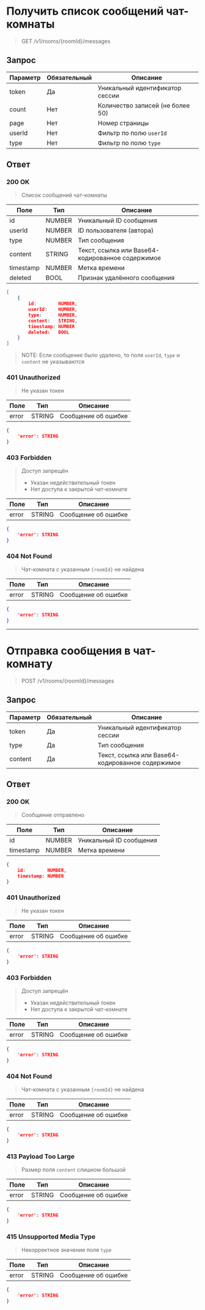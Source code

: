 # Получить список сообщений чат-комнаты
> GET /v1/rooms/{roomId}/messages

## Запрос

Параметр | Обязательный | Описание
-|-|-
token | Да | Уникальный идентификатор сессии
count | Нет | Количество записей (не более 50)
page | Нет | Номер страницы
userId | Нет | Фильтр по полю `userId`
type | Нет | Фильтр по полю `type`

## Ответ

### 200 OK
> Список сообщений чат-комнаты

Поле | Тип | Описание
-|-|-
id | NUMBER | Уникальный ID сообщения
userId | NUMBER | ID пользователя (автора)
type | NUMBER | Тип сообщения
content | STRING | Текст, ссылка или Base64-кодированное содержимое
timestamp | NUMBER | Метка времени
deleted | BOOL | Признак удалённого сообщения

```json
[
    {
        id:        NUMBER,
        userId:    NUMBER,
        type:      NUMBER,
        content:   STRING,
        timestamp: NUMBER
        deleted:   BOOL
    }
]
```

> NOTE: Если сообщение было удалено, то поля `userId`, `type` и `content` не указываются

### 401 Unauthorized
> Не указан токен

Поле | Тип | Описание
-|-|-
error | STRING | Сообщение об ошибке

```json
{
    'error': STRING
}
```

### 403 Forbidden
> Доступ запрещён
> * Указан недействительный токен
> * Нет доступа к закрытой чат-комнате

Поле | Тип | Описание
-|-|-
error | STRING | Сообщение об ошибке

```json
{
    'error': STRING
}
```

### 404 Not Found
> Чат-комната с указанным `{roomId}` не найдена

Поле | Тип | Описание
-|-|-
error | STRING | Сообщение об ошибке

```json
{
    'error': STRING
}
```


---


# Отправка сообщения в чат-комнату
> POST /v1/rooms/{roomId}/messages

## Запрос

Параметр | Обязательный | Описание
-|-|-
token | Да | Уникальный идентификатор сессии
type | Да | Тип сообщения
content | Да | Текст, ссылка или Base64-кодированное содержимое

## Ответ

### 200 OK
> Сообщение отправлено

Поле | Тип | Описание
-|-|-
id | NUMBER | Уникальный ID сообщения
timestamp | NUMBER | Метка времени

```json
{
    id:        NUMBER,
    timestamp: NUMBER
}
```

### 401 Unauthorized
> Не указан токен

Поле | Тип | Описание
-|-|-
error | STRING | Сообщение об ошибке

```json
{
    'error': STRING
}
```

### 403 Forbidden
> Доступ запрещён
> * Указан недействительный токен
> * Нет доступа к закрытой чат-комнате

Поле | Тип | Описание
-|-|-
error | STRING | Сообщение об ошибке

```json
{
    'error': STRING
}
```

### 404 Not Found
> Чат-комната с указанным `{roomId}` не найдена

Поле | Тип | Описание
-|-|-
error | STRING | Сообщение об ошибке

```json
{
    'error': STRING
}
```

### 413 Payload Too Large
> Размер поля `content` слишком большой

Поле | Тип | Описание
-|-|-
error | STRING | Сообщение об ошибке

```json
{
    'error': STRING
}
```

### 415 Unsupported Media Type
> Некорректное значение поля `type`

Поле | Тип | Описание
-|-|-
error | STRING | Сообщение об ошибке

```json
{
    'error': STRING
}
```